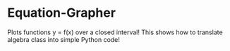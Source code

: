 # Equation-Grapher
Plots functions y = f(x) over a closed interval!
This shows how to translate algebra class into simple Python code!
